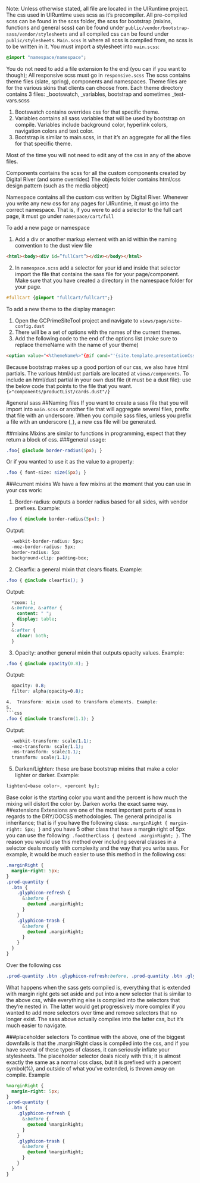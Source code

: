 Note: Unless otherwise stated, all file are located in the UIRuntime project.          
The css used in UIRuntime uses scss as it’s precompiler. All pre-compiled scss can be found in the scss folder, the scss for bootstrap (mixins, functions and general scss) can be found under `public/vendor/bootstrap-sass/vendor/stylesheets` and all compiled css can be found under `public/stylesheets`.
`Main.scss` is where all scss is compiled from, no scss is to be written in it. You must import a stylesheet into `main.scss`: 
```sass
@import "namespace/namespace";
```

You do not need to add a file extension to the end (you can if you want to though);
All responsive scss must go in `responsive.scss`
The scss contains theme files (slate, spring), components and namespaces.
Theme files are for the various skins that clients can choose from. Each theme directory contains 3 files: _bootswatch, _variables, bootstrap and sometimes _test-vars.scss

1. Bootswatch contains overrides css for that specific theme.
2. Variables contains all sass variables that will be used by bootstrap on compile. Variables include background color, hyperlink colors, navigation colors and text color.
3. Bootstrap is similar to main.scss, in that it’s an aggregate for all the files for that specific theme.



Most of the time you will not need to edit any of the css in any of the above files.

Components contains the scss for all the custom components created by Digital River (and some overrides)
The objects folder contains html/css design pattern (such as the media object)

Namespace contains all the custom css written by Digital River. Whenever you write any new css for any pages for UIRuntime, it must go into the correct namespace. That is, if you were to add a selector to the full cart page, it must go under `namespace/cart/full`

To add a new page or namespace

1.	 Add a div or another markup element with an id within the naming convention to the dust view file 
```html
<html><body><div id=”fullCart”></div></body></html>
```
2.	In `namespace.scss` add a selector for your id and inside that selector import the file that contains the sass file for your page/component.  Make sure that you have created a directory in the namespace folder for your page.
```sass
#fullCart {@import "fullCart/fullCart";}
```

To add a new theme to the display manager: 

1.	Open the GCPrimeSiteTool project and navigate to `views/page/site-config.dust`
2.	There will be a set of options with the names of the current themes.
3.	Add the following code to the end of the options list (make sure to replace themeName with the name of your theme)
```html
<option value="<%themeName%>"{@if cond="'{site.template.presentationCss}' == '<%themeName%>'"} selected{/if}><%themeName%></option>
```

Because bootstrap makes up a good portion of our css, we also have html partials. The various html/dust partials are located at `views/components`.
To include an html/dust partial in your own dust file (it must be a dust file): use the below code that points to the file that you want.
` {>"components/productList/cards.dust"/}`

#general sass
##Naming files 
If you want to create a sass file that you will import into `main.scss` or another file that will aggregate several files, prefix that file with an underscore. When you compile sass files, unless you prefix a file with an underscore (_), a new css file will be generated.

##mixins 
Mixins are similar to functions in programming, expect that they return a block of css.
###general usage:
```sass
.foo{ @include border-radius(5px); }
```

Or if you wanted to use it as the value to a property:
```sass
.foo { font-size: size(5px); }
```
###current mixins 
We have a few mixins at the moment that you can use in your css work:
1.	Border-radius: outputs a border radius based for all sides, with vendor prefixes. Example:
 ```css
.foo { @include border-radius(5px); }
```
 Output:
```css
  -webkit-border-radius: 5px;
  -moz-border-radius: 5px;
  border-radius: 5px
  background-clip: padding-box;
```

2.	Clearfix: a general mixin that clears floats. Example: 
```css
.foo { @include clearfix(); }
```
Output:
```sass
  *zoom: 1;
  &:before, &:after {
    content: " ";
    display: table;
  }
  &:after {
    clear: both;
  }
```

3.	 Opacity: another general mixin that outputs opacity values. Example:
```css
.foo { @include opacity(0.8); }
```
Output:
```css
  opacity: 0.8;
  filter: alpha(opacity=0.8);

4.	Transform: mixin used to transform elements. Example:
5.	
```css 
.foo { @include transform(1.1); }
```

Output:

```css
  -webkit-transform: scale(1.1);
  -moz-transform: scale(1.1);
  -ms-transform: scale(1.1);
  transform: scale(1.1);
```


5.	Darken/Lighten: these are base bootstrap mixins that make a color lighter or darker. Example: 
```sass
lighten(<base color>, <percent by);
```

Base color is the starting color you want and the percent is how much the mixing will distort the color by. Darken works the exact same way.
##extensions 
Extensions are one of the most important parts of scss in regards to the DRY/OOCSS methodologies. The general principal is inheritance; that is if you have the following class: `.marginRight { margin-right: 5px; }` and you have 5 other class that have a margin right of 5px you can use the following: `.fooOtherClass { @extend .marginRight; }`. The reason you would use this method over including several classes in a selector deals mostly with complexity and the way that you write sass. For example, it would be much easier to use this method in the following css: 





```sass
.marginRight {
  margin-right: 5px;
} 
.prod-quantity {
  .btn {
    .glyphicon-refresh {
      &:before {
        @extend .marginRight;
      }
    }
    .glyphicon-trash {
      &:before {
        @extend .marginRight;
      }
    }
  }
}
````
Over the following css
```css
.prod-quantity .btn .glyphicon-refresh:before, .prod-quantity .btn .glyphicon-trash:before { margin-right: 5px;}
```

What happens when the sass gets compiled is, everything that is extended with margin right gets set aside and put into a new selector that is similar to the above css, while everything else is compiled into the selectors that they’re nested in.
The latter would get progressively more complex if you wanted to add more selectors over time and remove selectors that no longer exist. 
The sass above actually compiles into the latter css, but it’s much easier to navigate.

###placeholder selectors 
To continue with the above, one of the biggest downfalls is that the .marginRight class is compiled into the css, and if you have several of these types of classes, it can seriously inflate your stylesheets. The placeholder selector deals nicely with this; it is almost exactly the same as a normal css class, but it is prefixed with a percent symbol(%), and outside of what you’ve extended, is thrown away on compile.
Example 
```sass
%marginRight {
  margin-right: 5px;
} 
.prod-quantity {
  .btn {
    .glyphicon-refresh {
      &:before {
        @extend %marginRight;
      }
    }
    .glyphicon-trash {
      &:before {
        @extend %marginRight;
      }
    }
  }
}
````

